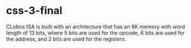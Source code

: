 # css-3-final
CLobos ISA is built with an architecture that has an 8K memory with word length of 13 bits, where 5 bits are used for the opcode, 6 bits are used for the address, and 2 bits are used for the registers.
